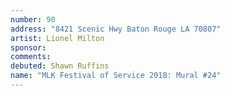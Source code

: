 ```yaml
---
number: 90
address: "8421 Scenic Hwy Baton Rouge LA 70807"
artist: Lionel Milton
sponsor: 
comments: 
debuted: Shawn Ruffins
name: "MLK Festival of Service 2018: Mural #24"
---
```

